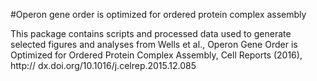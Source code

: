 #Operon gene order is optimized for ordered protein complex assembly

This package contains scripts and processed data used to generate selected figures and analyses from
Wells et al., Operon Gene Order is Optimized for Ordered Protein Complex Assembly, Cell Reports (2016), 
http:// dx.doi.org/10.1016/j.celrep.2015.12.085
